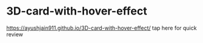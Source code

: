 # 3D-card-with-hover-effect

https://ayushjain911.github.io/3D-card-with-hover-effect/  tap here for quick review
